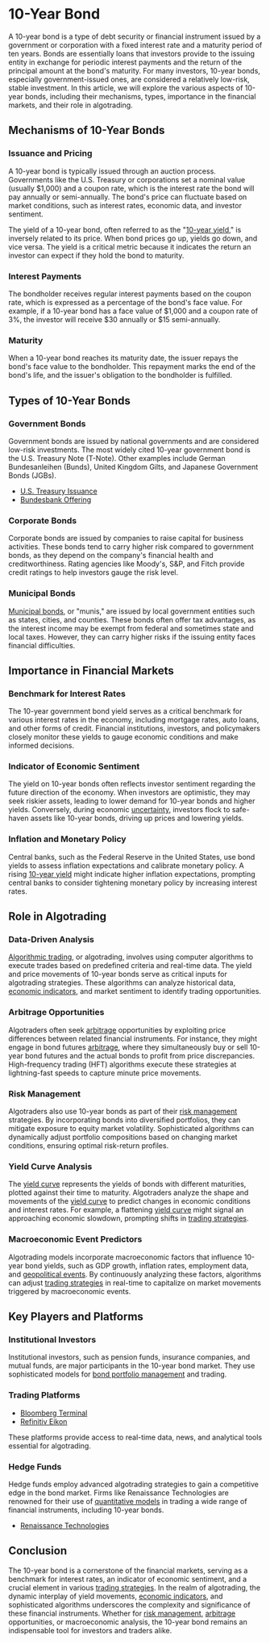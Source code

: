 # 10-Year Bond

A 10-year bond is a type of debt security or financial instrument issued by a government or corporation with a fixed interest rate and a maturity period of ten years. Bonds are essentially loans that investors provide to the issuing entity in exchange for periodic interest payments and the return of the principal amount at the bond's maturity. For many investors, 10-year bonds, especially government-issued ones, are considered a relatively low-risk, stable investment. In this article, we will explore the various aspects of 10-year bonds, including their mechanisms, types, importance in the financial markets, and their role in algotrading.

## Mechanisms of 10-Year Bonds

### Issuance and Pricing

A 10-year bond is typically issued through an auction process. Governments like the U.S. Treasury or corporations set a nominal value (usually $1,000) and a coupon rate, which is the interest rate the bond will pay annually or semi-annually. The bond's price can fluctuate based on market conditions, such as interest rates, economic data, and investor sentiment.

The yield of a 10-year bond, often referred to as the "[10-year yield](../1/10-year_yield.md)," is inversely related to its price. When bond prices go up, yields go down, and vice versa. The yield is a critical metric because it indicates the return an investor can expect if they hold the bond to maturity.

### Interest Payments

The bondholder receives regular interest payments based on the coupon rate, which is expressed as a percentage of the bond's face value. For example, if a 10-year bond has a face value of $1,000 and a coupon rate of 3%, the investor will receive $30 annually or $15 semi-annually.

### Maturity

When a 10-year bond reaches its maturity date, the issuer repays the bond's face value to the bondholder. This repayment marks the end of the bond's life, and the issuer's obligation to the bondholder is fulfilled.

## Types of 10-Year Bonds

### Government Bonds

Government bonds are issued by national governments and are considered low-risk investments. The most widely cited 10-year government bond is the U.S. Treasury Note (T-Note). Other examples include German Bundesanleihen (Bunds), United Kingdom Gilts, and Japanese Government Bonds (JGBs).

- [U.S. Treasury Issuance](https://www.treasury.gov)
- [Bundesbank Offering](https://www.bundesbank.de)

### Corporate Bonds

Corporate bonds are issued by companies to raise capital for business activities. These bonds tend to carry higher risk compared to government bonds, as they depend on the company's financial health and creditworthiness. Rating agencies like Moody's, S&P, and Fitch provide credit ratings to help investors gauge the risk level.

### Municipal Bonds

[Municipal bonds](../m/municipal_bonds.md), or "munis," are issued by local government entities such as states, cities, and counties. These bonds often offer tax advantages, as the interest income may be exempt from federal and sometimes state and local taxes. However, they can carry higher risks if the issuing entity faces financial difficulties.

## Importance in Financial Markets

### Benchmark for Interest Rates

The 10-year government bond yield serves as a critical benchmark for various interest rates in the economy, including mortgage rates, auto loans, and other forms of credit. Financial institutions, investors, and policymakers closely monitor these yields to gauge economic conditions and make informed decisions.

### Indicator of Economic Sentiment

The yield on 10-year bonds often reflects investor sentiment regarding the future direction of the economy. When investors are optimistic, they may seek riskier assets, leading to lower demand for 10-year bonds and higher yields. Conversely, during economic [uncertainty](../u/uncertainty_in_trading.md), investors flock to safe-haven assets like 10-year bonds, driving up prices and lowering yields.

### Inflation and Monetary Policy

Central banks, such as the Federal Reserve in the United States, use bond yields to assess inflation expectations and calibrate monetary policy. A rising [10-year yield](../1/10-year_yield.md) might indicate higher inflation expectations, prompting central banks to consider tightening monetary policy by increasing interest rates.

## Role in Algotrading

### Data-Driven Analysis

[Algorithmic trading](../a/algorithmic_trading.md), or algotrading, involves using computer algorithms to execute trades based on predefined criteria and real-time data. The yield and price movements of 10-year bonds serve as critical inputs for algotrading strategies. These algorithms can analyze historical data, [economic indicators](../e/economic_indicators.md), and market sentiment to identify trading opportunities.

### Arbitrage Opportunities

Algotraders often seek [arbitrage](../a/arbitrage.md) opportunities by exploiting price differences between related financial instruments. For instance, they might engage in bond futures [arbitrage](../a/arbitrage.md), where they simultaneously buy or sell 10-year bond futures and the actual bonds to profit from price discrepancies. High-frequency trading (HFT) algorithms execute these strategies at lightning-fast speeds to capture minute price movements.

### Risk Management

Algotraders also use 10-year bonds as part of their [risk management](../r/risk_management.md) strategies. By incorporating bonds into diversified portfolios, they can mitigate exposure to equity market volatility. Sophisticated algorithms can dynamically adjust portfolio compositions based on changing market conditions, ensuring optimal risk-return profiles.

### Yield Curve Analysis

The [yield curve](../y/yield_curve.md) represents the yields of bonds with different maturities, plotted against their time to maturity. Algotraders analyze the shape and movements of the [yield curve](../y/yield_curve.md) to predict changes in economic conditions and interest rates. For example, a flattening [yield curve](../y/yield_curve.md) might signal an approaching economic slowdown, prompting shifts in [trading strategies](../t/trading_strategies.md).

### Macroeconomic Event Predictors

Algotrading models incorporate macroeconomic factors that influence 10-year bond yields, such as GDP growth, inflation rates, employment data, and [geopolitical events](../g/geopolitical_events.md). By continuously analyzing these factors, algorithms can adjust [trading strategies](../t/trading_strategies.md) in real-time to capitalize on market movements triggered by macroeconomic events.

## Key Players and Platforms

### Institutional Investors

Institutional investors, such as pension funds, insurance companies, and mutual funds, are major participants in the 10-year bond market. They use sophisticated models for [bond portfolio management](../b/bond_portfolio_management.md) and trading.

### Trading Platforms

- [Bloomberg Terminal](https://www.bloomberg.com/professional/solution/bloomberg-terminal/)
- [Refinitiv Eikon](https://www.refinitiv.com/en/products/refinitiv-eikon-trading-software)

These platforms provide access to real-time data, news, and analytical tools essential for algotrading.

### Hedge Funds

Hedge funds employ advanced algotrading strategies to gain a competitive edge in the bond market. Firms like Renaissance Technologies are renowned for their use of [quantitative models](../q/quantitative_models.md) in trading a wide range of financial instruments, including 10-year bonds.

- [Renaissance Technologies](https://www.rentec.com)

## Conclusion

The 10-year bond is a cornerstone of the financial markets, serving as a benchmark for interest rates, an indicator of economic sentiment, and a crucial element in various [trading strategies](../t/trading_strategies.md). In the realm of algotrading, the dynamic interplay of yield movements, [economic indicators](../e/economic_indicators.md), and sophisticated algorithms underscores the complexity and significance of these financial instruments. Whether for [risk management](../r/risk_management.md), [arbitrage](../a/arbitrage.md) opportunities, or macroeconomic analysis, the 10-year bond remains an indispensable tool for investors and traders alike.